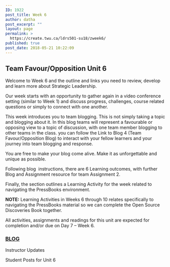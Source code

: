 ```yaml
---
ID: 1922
post_title: Week 6
author: datha
post_excerpt: ""
layout: page
permalink: >
  https://create.twu.ca/ldrs501-su18/zweek6/
published: true
post_date: 2018-05-21 10:22:09
---
```

<!--themify_builder_static-->
<h2>Team Favour/Opposition
Unit 6</h2>
Welcome to Week 6 and the outline and links you need to review, develop and learn more about Strategic Leadership.

Our week starts with an opportunity to gather again in a video conference setting (similar to Week 1) and discuss progress, challenges, course related questions or simply to connect with one another.

This week introduces you to team blogging. This is not simply taking a topic and blogging about it. In this blog teams will represent a favourable or opposing view to a topic of discussion, with one team member blogging to other teams in the class. you can follow the Link to Blog 4 (Team Favour/Opposition Blog) to interact with your fellow learners and your journey into team blogging and response.

You are free to make your blog come alive. Make it as unforgettable and unique as possible.

Following blog  instructions, there are 6 Learning outcomes, with further Blog and Assignment resource for team Assignment 2.

Finally, the section outlines a Learning Activity for the week related to navigating the PressBooks environment.

<strong>NOTE:</strong> Learning Activities in Weeks 6 through 10 relates specifically to navigating the PressBooks material so we can complete the Open Source Discoveries Book together.

All activities, assignments and readings for this unit are expected for completion and/or due on Day 7 &#8211; Week 6.

<a href="https://create.twu.ca/ldrs501-su18/unit-6/"> 

 </a>
<h3><a href="https://create.twu.ca/ldrs501-su18/unit-6/">BLOG</a></h3>
Instructor Updates 

 Student Posts for Unit 6<!--/themify_builder_static-->